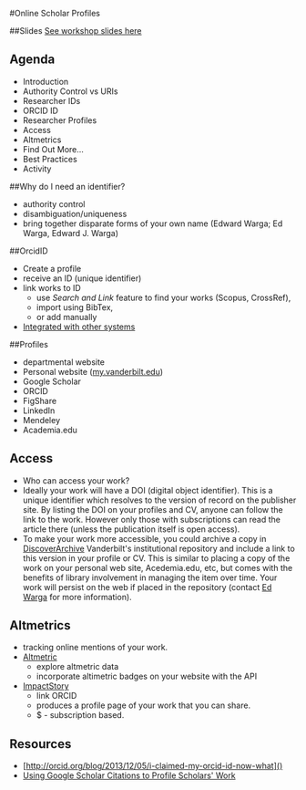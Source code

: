 #Online Scholar Profiles

##Slides
[See workshop slides here](https://speakerdeck.com/edwarga/researcherprofilesworkshop)

## Agenda
* Introduction
* Authority Control vs URIs
* Researcher IDs
* ORCID ID
* Researcher Profiles
* Access
* Altmetrics
* Find Out More...
* Best Practices
* Activity


##Why do I need an identifier?
* authority control
* disambiguation/uniqueness
* bring together disparate forms of your own name (Edward Warga; Ed Warga, Edward J. Warga)

##OrcidID
* Create a profile
* receive an ID (unique identifier)
* link works to ID
  * use *Search and Link* feature to find your works (Scopus, CrossRef),
  * import using BibTex,
  * or add manually
* [Integrated with other systems](http://orcid.org/organizations/integrators/current)

##Profiles
* departmental website
* Personal website ([my.vanderbilt.edu](https://my.vanderbilt.edu/))
* Google Scholar
* ORCID
* FigShare
* LinkedIn
* Mendeley
* Academia.edu

## Access
* Who can access your work?
* Ideally your work will have a DOI (digital object identifier). This is a unique identifier which resolves to the version of record on the publisher site. By listing the DOI on your profiles and CV, anyone can follow the link to the work. However only those with subscriptions can read the article there (unless the publication itself is open access). 
* To make your work more accessible, you could archive a copy in [DiscoverArchive](discoverarchive.vanderbilt.edu) Vanderbilt's institutional repository and include a link to this version in your profile or CV. This is similar to placing a copy of the work on your personal web site, Acedemia.edu, etc, but comes with the benefits of library involvement in managing the item over time. Your work will persist on the web if placed in the repository (contact [Ed Warga](mailto:ed.warga@vanderbilt.edu) for more information).

## Altmetrics
* tracking online mentions of your work. 
* [Altmetric](http://www.altmetric.com/)
  * explore altmetric data
  * incorporate altimetric badges on your website with the API
* [ImpactStory](https://impactstory.org/)
  * link ORCID
  * produces a profile page of your work that you can share. 
  * $ - subscription based.

## Resources
* [http://orcid.org/blog/2013/12/05/i-claimed-my-orcid-id-now-what]()
* [Using Google Scholar Citations to Profile Scholars' Work](http://www.istl.org/14-fall/app.html)
